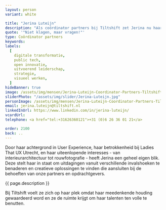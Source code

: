 ```yaml
---
layout: person
variant: white

title: "Jerina Luteijn"
description: "Als coördinator partners bij Tiltshift zet Jerina nu haar ervaring in om alles wat er moet gebeuren soepel te laten verlopen. Haar vermogen om snel verbanden te leggen, informatie te plaatsen en mensen met elkaar in contact te brengen, komt hierbij goed van pas. Ze is altijd kritisch en nieuwsgierig, en zet zich in om ervoor te zorgen dat iedereen gezien wordt en mee kan doen. Haar energie besteedt ze graag nuttig, met plezier, en voor een doel waar ze volledig achter kan staan."
quote: '"Niet klagen, maar vragen!"'
type: Coördinator partners
keywords:
labels:
  [
    digitale transformatie,
    public tech,
    open innovatie,
    uitvoerend leiderschap,
    strategie,
    visueel werken,
  ]
hideBanner: true
image: /assets/img/mensen/Jerina-Luteijn-Coordinator-Partners-Tiltshift.jpg.jpg
sliderPhoto: "/assets/img/slider/Jerina-Luteijn.jpg"
personImage: /assets/img/mensen/Jerina-Luteijn-Coordinator-Partners-Tiltshift.jpg
email: jerina.luteijn@tiltshift.nl
linkedInUrl: https://www.linkedin.com/in/jerina-luteijn/
vcardUrl: 
telephone: <a href="tel:+31626360121">+31 (0)6 26 36 01 21</a>

order: 2100
back: ..
---
```

Door haar achtergrond in User Experience, haar betrokkenheid bij Ladies That UX Utrecht, en haar uiteenlopende interesses - van interieurarchitectuur tot rouwfotografie - heeft Jerina een geheel eigen blik. Deze stelt haar in staat om uitdagingen vanuit verschillende invalshoeken te benaderen en creatieve oplossingen te vinden die aansluiten bij de behoeften van onze partners en opdrachtgevers.

{{ page.description }}

Bij Tiltshift voelt ze zich op haar plek omdat haar meedenkende houding gewaardeerd word en ze de ruimte krijgt om haar talenten ten volle te benutten.
